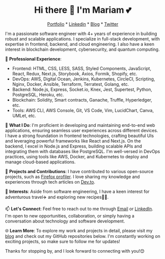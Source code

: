 <h1 align="center"> Hi there 👋 I'm Mariam 💕 </h1>

<p align="center">
    <a href="https://mariamadedeji.com">Portfolio</a> * 
    <a href="https://linkedin.com/in/adedeji-mariam">Linkedin</a> *
    <a href="https://dev.to/mariehposa">Blog</a> * 
    <a href="https://twitter.com/Mariehposah">Twitter</a>
</p>

I'm a passionate software engineer with 4+ years of experience in building robust and scalable applications. I specialize in full-stack development, with expertise in frontend, backend, and cloud engineering. I also have a keen interest in blockchain development, cybersecurity, and quantum computing.

💼 **Professional Experience**:
- Frontend: HTML, CSS, LESS, SASS, Styled Components, JavaScript, React, Redux, Next.js, Storybook, Axios, Formik, Shopify, etc.
- DevOps: AWS, Digital Ocean, Jenkins, Kubernetes, CircleCI, Scripting, Nginx, Docker, Ansible, Terraform, Terratest, Golang, etc.
- Backend: Node.js, Express, Socket.io, Knex, Jest, Supertest, Python, PostgreSQL, Heroku, etc.
- Blockchain: Solidity, Smart contracts, Ganache, Truffle, Hyperledger, etc.
- Tools: AWS CLI, AWS Console, Git, VS Code, Vim, LucidChart, Canva, UMLet, etc.

🔨 **What I Do**:
I'm proficient in developing and maintaining end-to-end web applications, ensuring seamless user experiences across different devices. I have a strong foundation in frontend technologies, crafting beautiful UIs and leveraging powerful frameworks like React and Next.js. On the backend, I excel in Node.js and Express, building scalable APIs and integrating them with databases like PostgreSQL. I'm well-versed in DevOps practices, using tools like AWS, Docker, and Kubernetes to deploy and manage cloud-based applications.

🚀 **Projects and Contributions**:
I have contributed to various open-source projects, such as [Firefox profiler](https://github.com/firefox-devtools/profiler). I love sharing my knowledge and experiences through tech articles on [Dev.to](https://dev.to/mariehposa).

🌱 **Interests**:
Aside from software engineering, I have a keen interest for adventurous travel✈️ and exploring new recipes🧑‍🍳.

📫 **Let's Connect**:
Feel free to reach out to me through [Email](mailto:mariamadedeji.work@gmail.com) or [LinkedIn](https://linkedin.com/in/adedeji-mariam). I'm open to new opportunities, collaboration, or simply having a conversation about technology and software development.

🌐 **Learn More**:
To explore my work and projects in detail, please visit my [blog](https://dev.to/mariehposa) and check out my GitHub repositories below. I'm constantly working on exciting projects, so make sure to follow me for updates!

Thanks for stopping by, and I look forward to connecting with you!😊
